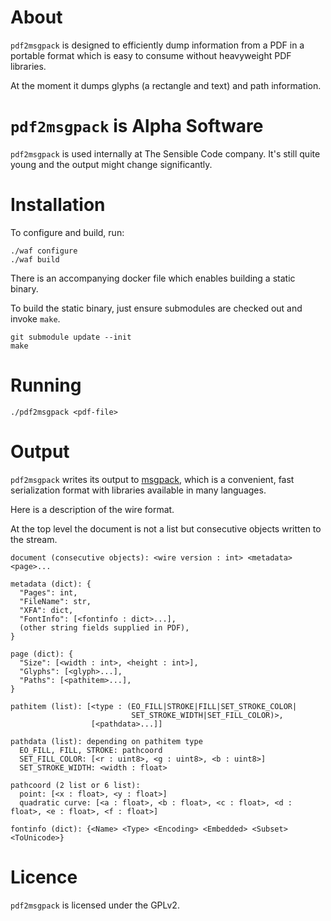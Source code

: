 # About

`pdf2msgpack` is designed to efficiently dump information from a PDF in a portable format which is easy to consume without heavyweight PDF libraries.

At the moment it dumps glyphs (a rectangle and text) and path information.

# `pdf2msgpack` is Alpha Software

`pdf2msgpack` is used internally at The Sensible Code company. It's still quite young and the output might change significantly.

# Installation

To configure and build, run:

```
./waf configure
./waf build
```

There is an accompanying docker file which enables building a static binary.

To build the static binary, just ensure submodules are checked out and
invoke `make`.

```
git submodule update --init
make
```

# Running

```
./pdf2msgpack <pdf-file>
```

# Output

`pdf2msgpack` writes its output to [msgpack](http://msgpack.org), which is a convenient, fast serialization format with libraries available in many languages.

Here is a description of the wire format.

At the top level the document is not a list but consecutive objects written to
the stream.

```
document (consecutive objects): <wire version : int> <metadata> <page>...

metadata (dict): {
  "Pages": int,
  "FileName": str,
  "XFA": dict,
  "FontInfo": [<fontinfo : dict>...],
  (other string fields supplied in PDF),
}

page (dict): {
  "Size": [<width : int>, <height : int>],
  "Glyphs": [<glyph>...],
  "Paths": [<pathitem>...],
}

pathitem (list): [<type : (EO_FILL|STROKE|FILL|SET_STROKE_COLOR|
                           SET_STROKE_WIDTH|SET_FILL_COLOR)>,
                  [<pathdata>...]]

pathdata (list): depending on pathitem type
  EO_FILL, FILL, STROKE: pathcoord
  SET_FILL_COLOR: [<r : uint8>, <g : uint8>, <b : uint8>]
  SET_STROKE_WIDTH: <width : float>

pathcoord (2 list or 6 list):
  point: [<x : float>, <y : float>]
  quadratic curve: [<a : float>, <b : float>, <c : float>, <d : float>, <e : float>, <f : float>]

fontinfo (dict): {<Name> <Type> <Encoding> <Embedded> <Subset> <ToUnicode>}
```

# Licence

`pdf2msgpack` is licensed under the GPLv2.

